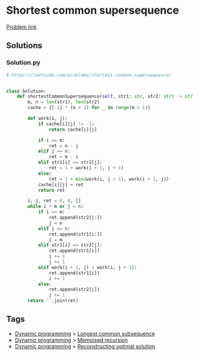 # Shortest common supersequence

[Problem link](https://leetcode.com/problems/shortest-common-supersequence/)

## Solutions


### Solution.py
```py
# https://leetcode.com/problems/shortest-common-supersequence/


class Solution:
    def shortestCommonSupersequence(self, str1: str, str2: str) -> str:
        m, n = len(str1), len(str2)
        cache = [[-1] * (n + 1) for _ in range(m + 1)]

        def work(i, j):
            if cache[i][j] != -1:
                return cache[i][j]

            if i == m:
                ret = n - j
            elif j == n:
                ret = m - i
            elif str1[i] == str2[j]:
                ret = 1 + work(i + 1, j + 1)
            else:
                ret = 1 + min(work(i, j + 1), work(i + 1, j))
            cache[i][j] = ret
            return ret

        i, j, ret = 0, 0, []
        while i < m or j < n:
            if i == m:
                ret.append(str2[j:])
                j = n
            elif j == n:
                ret.append(str1[i:])
                i = m
            elif str1[i] == str2[j]:
                ret.append(str1[i])
                i += 1
                j += 1
            elif work(i + 1, j) < work(i, j + 1):
                ret.append(str1[i])
                i += 1
            else:
                ret.append(str2[j])
                j += 1
        return ''.join(ret)
```
## Tags

* [Dynamic programming](/Collections/dynamic-programming.md#dynamic-programming) > [Longest common subsequence](/Collections/dynamic-programming.md#longest-common-subsequence)
* [Dynamic programming](/Collections/dynamic-programming.md#dynamic-programming) > [Memoised recursion](/Collections/dynamic-programming.md#memoised-recursion)
* [Dynamic programming](/Collections/dynamic-programming.md#dynamic-programming) > [Reconstructing optimal solution](/Collections/dynamic-programming.md#reconstructing-optimal-solution)
